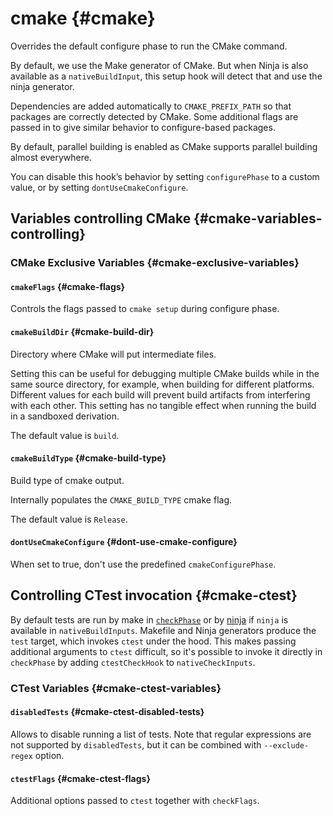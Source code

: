 # cmake {#cmake}

Overrides the default configure phase to run the CMake command.

By default, we use the Make generator of CMake.
But when Ninja is also available as a `nativeBuildInput`, this setup hook will detect that and use the ninja generator.

Dependencies are added automatically to `CMAKE_PREFIX_PATH` so that packages are correctly detected by CMake.
Some additional flags are passed in to give similar behavior to configure-based packages.

By default, parallel building is enabled as CMake supports parallel building almost everywhere.

You can disable this hook’s behavior by setting `configurePhase` to a custom value, or by setting `dontUseCmakeConfigure`.

## Variables controlling CMake {#cmake-variables-controlling}

### CMake Exclusive Variables {#cmake-exclusive-variables}

#### `cmakeFlags` {#cmake-flags}

Controls the flags passed to `cmake setup` during configure phase.

#### `cmakeBuildDir` {#cmake-build-dir}

Directory where CMake will put intermediate files.

Setting this can be useful for debugging multiple CMake builds while in the same source directory, for example, when building for different platforms.
Different values for each build will prevent build artifacts from interfering with each other.
This setting has no tangible effect when running the build in a sandboxed derivation.

The default value is `build`.

#### `cmakeBuildType` {#cmake-build-type}

Build type of cmake output.

Internally populates the `CMAKE_BUILD_TYPE` cmake flag.

The default value is `Release`.

#### `dontUseCmakeConfigure` {#dont-use-cmake-configure}

When set to true, don't use the predefined `cmakeConfigurePhase`.

## Controlling CTest invocation {#cmake-ctest}

By default tests are run by make in [`checkPhase`](#ssec-check-phase) or by [ninja](#ninja) if `ninja` is
available in `nativeBuildInputs`. Makefile and Ninja generators produce the `test` target, which invokes `ctest` under the hood.
This makes passing additional arguments to `ctest` difficult, so it's possible to invoke it directly in `checkPhase`
by adding `ctestCheckHook` to `nativeCheckInputs`.

### CTest Variables {#cmake-ctest-variables}

#### `disabledTests` {#cmake-ctest-disabled-tests}

Allows to disable running a list of tests. Note that regular expressions are not supported by `disabledTests`, but
it can be combined with `--exclude-regex` option.

#### `ctestFlags` {#cmake-ctest-flags}

Additional options passed to `ctest` together with `checkFlags`.
